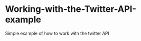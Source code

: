 Working-with-the-Twitter-API-example
====================================

Simple example of how to work with the twitter API
